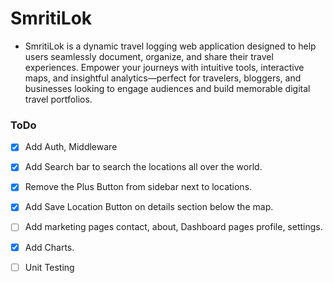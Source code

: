 # SmritiLok

- SmritiLok is a dynamic travel logging web application designed to help users seamlessly document, organize, and share their travel experiences. Empower your journeys with intuitive tools, interactive maps, and insightful analytics—perfect for travelers, bloggers, and businesses looking to engage audiences and build memorable digital travel portfolios.

### ToDo

- [x] Add Auth, Middleware

- [x] Add Search bar to search the locations all over the world.

- [x] Remove the Plus Button from sidebar next to locations.

- [x] Add Save Location Button on details section below the map.

- [ ] Add marketing pages contact, about, Dashboard pages profile, settings.

- [x] Add Charts.

- [ ] Unit Testing
